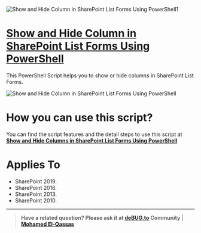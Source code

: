 ![Show and Hide Column in SharePoint List Forms Using PowerShell1](https://user-images.githubusercontent.com/49816567/84558601-db78ee00-ad3c-11ea-80ab-2f124d0f166e.jpg)

# [Show and Hide Column in SharePoint List Forms Using PowerShell](https://spgeeks.devoworx.com/show-hide-columns-in-sharepoint-list-forms/)

This PowerShell Script helps you to show or hide columns in SharePoint List Forms.

![Show and Hide Column in SharePoint List Forms Using PowerShell](https://user-images.githubusercontent.com/49816567/84558698-66f27f00-ad3d-11ea-8374-8854c0932659.jpg)

# How you can use this script?
You can find the script features and the detail steps to use this script at **[Show and Hide Columns in SharePoint List Forms Using PowerShell](https://spgeeks.devoworx.com/show-hide-columns-in-sharepoint-list-forms/)**



# Applies To

- SharePoint 2019.
- SharePoint 2016.
- SharePoint 2013.
- SharePoint 2010.

--------------
> **Have a related question? Please ask it at [deBUG.to](https://deBUG.to) Community** | **[Mohamed El-Qassas](https://devoworx.com)**
